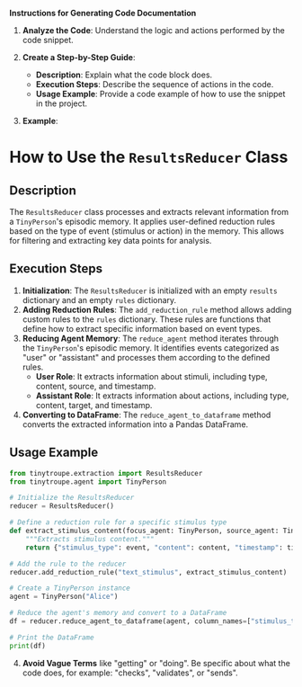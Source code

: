 **Instructions for Generating Code Documentation**

1. **Analyze the Code**: Understand the logic and actions performed by the code snippet.

2. **Create a Step-by-Step Guide**:
    - **Description**: Explain what the code block does.
    - **Execution Steps**: Describe the sequence of actions in the code.
    - **Usage Example**: Provide a code example of how to use the snippet in the project.

3. **Example**:

How to Use the `ResultsReducer` Class
=========================================================================================

Description
-------------------------
The `ResultsReducer` class processes and extracts relevant information from a `TinyPerson`'s episodic memory. It applies user-defined reduction rules based on the type of event (stimulus or action) in the memory. This allows for filtering and extracting key data points for analysis.

Execution Steps
-------------------------
1. **Initialization**: The `ResultsReducer` is initialized with an empty `results` dictionary and an empty `rules` dictionary.
2. **Adding Reduction Rules**: The `add_reduction_rule` method allows adding custom rules to the `rules` dictionary. These rules are functions that define how to extract specific information based on event types.
3. **Reducing Agent Memory**: The `reduce_agent` method iterates through the `TinyPerson`'s episodic memory. It identifies events categorized as "user" or "assistant" and processes them according to the defined rules. 
    - **User Role**: It extracts information about stimuli, including type, content, source, and timestamp.
    - **Assistant Role**: It extracts information about actions, including type, content, target, and timestamp.
4. **Converting to DataFrame**: The `reduce_agent_to_dataframe` method converts the extracted information into a Pandas DataFrame.

Usage Example
-------------------------

```python
from tinytroupe.extraction import ResultsReducer
from tinytroupe.agent import TinyPerson

# Initialize the ResultsReducer
reducer = ResultsReducer()

# Define a reduction rule for a specific stimulus type
def extract_stimulus_content(focus_agent: TinyPerson, source_agent: TinyPerson, target_agent: TinyPerson, kind: str, event: str, content: str, timestamp: float) -> dict:
    """Extracts stimulus content."""
    return {"stimulus_type": event, "content": content, "timestamp": timestamp}

# Add the rule to the reducer
reducer.add_reduction_rule("text_stimulus", extract_stimulus_content)

# Create a TinyPerson instance 
agent = TinyPerson("Alice")

# Reduce the agent's memory and convert to a DataFrame
df = reducer.reduce_agent_to_dataframe(agent, column_names=["stimulus_type", "content", "timestamp"])

# Print the DataFrame
print(df)
```

4. **Avoid Vague Terms** like "getting" or "doing". Be specific about what the code does, for example: "checks", "validates", or "sends".